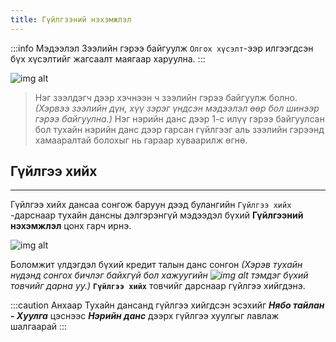 ```yaml
---
title: Гүйлгээний нэхэмжлэл
---
```

:::info Мэдээлэл
Зээлийн гэрээ байгуулж `Олгох хүсэлт`-ээр илгээгдсэн бүх хүсэлтийг жагсаалт маягаар харуулна. 
:::

>
![img alt](/img/guilNeh.png)
>Нэг зээлдэгч дээр хэчнээн ч зээлийн гэрээ байгуулж болно. _(Хэрвээ зээлийн дүн, хүү зэрэг үндсэн мэдээлэл өөр бол шинээр гэрээ байгуулна.)_ Нэг нэрийн данс дээр 1-с илүү гэрээ байгуулсан бол тухайн нэрийн данс дээр гарсан гүйлгээг аль зээлийн гэрээнд хамааралтай болохыг нь гараар хуваарилж өгнө. 

## Гүйлгээ хийх
___
Гүйлгээ хийх дансаа сонгож баруун дээд булангийн `Гүйлгээ хийх` -дарснаар тухайн дансны дэлгэрэнгүй мэдээдэл бүхий **Гүйлгээний нэхэмжлэл** цонх гарч ирнэ.

>
![img alt](/img/guilNeh2.png)

Боломжит үлдэгдэл бүхий кредит талын данс сонгон _(Хэрэв тухайн нүдэнд сонгох бичлэг байхгүй бол хажуугийн ![img alt](/img/search.svg) тэмдэг бүхий товчийг дарна уу.)_  **`Гүйлгээ хийх`** товчийг дарснаар гүйлгээ хийгдэнэ. 

:::caution Анхаар
Тухайн дансанд гүйлгээ хийгдсэн эсэхийг _**Нябо тайлан - Хуулга**_ цэснээс _**Нэрийн данс**_ дээрх гүйлгээ хуулгыг лавлаж шалгаарай
:::